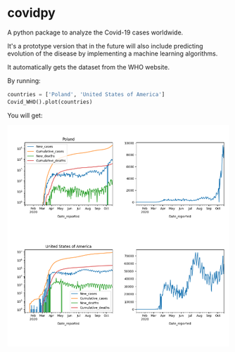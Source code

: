 # covidpy

A python package to analyze the Covid-19 cases worldwide.

It's a prototype version that in the future will also include predicting evolution of the disease by implementing a machine learning algorithms.

It automatically gets the dataset from the WHO website.

By running:

```python
countries = ['Poland', 'United States of America']
Covid_WHO().plot(countries)
```

You will get:

<img src=./plot.png></img>
